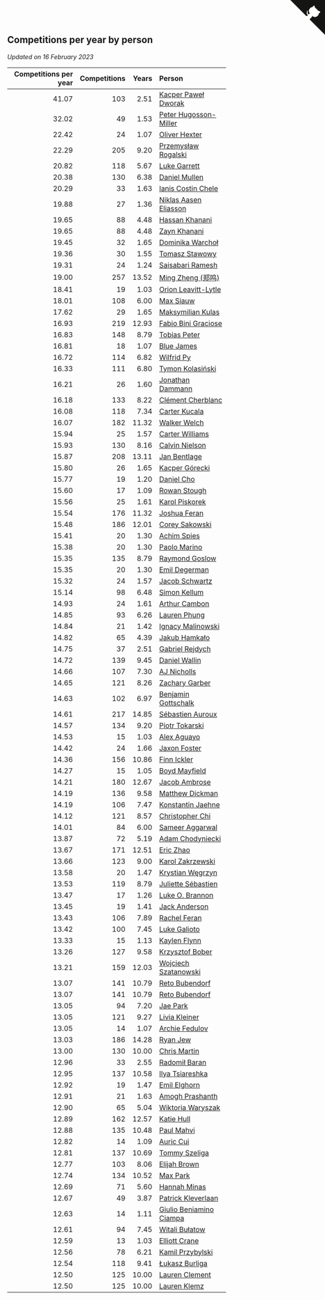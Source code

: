 ## Competitions per year by person

*Updated on 16 February 2023*

| Competitions per year | Competitions | Years | Person |
| ---: | ---: | ---: | :--- |
| 41.07 | 103 | 2.51 | [Kacper Paweł Dworak](https://www.worldcubeassociation.org/persons/2020DWOR01) |
| 32.02 | 49 | 1.53 | [Peter Hugosson-Miller](https://www.worldcubeassociation.org/persons/2021HUGO01) |
| 22.42 | 24 | 1.07 | [Oliver Hexter](https://www.worldcubeassociation.org/persons/2022HEXT01) |
| 22.29 | 205 | 9.20 | [Przemysław Rogalski](https://www.worldcubeassociation.org/persons/2013ROGA02) |
| 20.82 | 118 | 5.67 | [Luke Garrett](https://www.worldcubeassociation.org/persons/2017GARR05) |
| 20.38 | 130 | 6.38 | [Daniel Mullen](https://www.worldcubeassociation.org/persons/2016MULL04) |
| 20.29 | 33 | 1.63 | [Ianis Costin Chele](https://www.worldcubeassociation.org/persons/2021CHEL01) |
| 19.88 | 27 | 1.36 | [Niklas Aasen Eliasson](https://www.worldcubeassociation.org/persons/2021ELIA01) |
| 19.65 | 88 | 4.48 | [Hassan Khanani](https://www.worldcubeassociation.org/persons/2018KHAN26) |
| 19.65 | 88 | 4.48 | [Zayn Khanani](https://www.worldcubeassociation.org/persons/2018KHAN28) |
| 19.45 | 32 | 1.65 | [Dominika Warchoł](https://www.worldcubeassociation.org/persons/2021WARC01) |
| 19.36 | 30 | 1.55 | [Tomasz Stawowy](https://www.worldcubeassociation.org/persons/2021STAW01) |
| 19.31 | 24 | 1.24 | [Saisabari Ramesh](https://www.worldcubeassociation.org/persons/2021RAME01) |
| 19.00 | 257 | 13.52 | [Ming Zheng (郑鸣)](https://www.worldcubeassociation.org/persons/2009ZHEN11) |
| 18.41 | 19 | 1.03 | [Orion Leavitt-Lytle](https://www.worldcubeassociation.org/persons/2022LEAV01) |
| 18.01 | 108 | 6.00 | [Max Siauw](https://www.worldcubeassociation.org/persons/2017SIAU02) |
| 17.62 | 29 | 1.65 | [Maksymilian Kulas](https://www.worldcubeassociation.org/persons/2021KULA02) |
| 16.93 | 219 | 12.93 | [Fabio Bini Graciose](https://www.worldcubeassociation.org/persons/2010GRAC02) |
| 16.83 | 148 | 8.79 | [Tobias Peter](https://www.worldcubeassociation.org/persons/2014PETE03) |
| 16.81 | 18 | 1.07 | [Blue James](https://www.worldcubeassociation.org/persons/2022JAME01) |
| 16.72 | 114 | 6.82 | [Wilfrid Py](https://www.worldcubeassociation.org/persons/2016PYWI01) |
| 16.33 | 111 | 6.80 | [Tymon Kolasiński](https://www.worldcubeassociation.org/persons/2016KOLA02) |
| 16.21 | 26 | 1.60 | [Jonathan Dammann](https://www.worldcubeassociation.org/persons/2021DAMM01) |
| 16.18 | 133 | 8.22 | [Clément Cherblanc](https://www.worldcubeassociation.org/persons/2014CHER05) |
| 16.08 | 118 | 7.34 | [Carter Kucala](https://www.worldcubeassociation.org/persons/2015KUCA01) |
| 16.07 | 182 | 11.32 | [Walker Welch](https://www.worldcubeassociation.org/persons/2011WELC01) |
| 15.94 | 25 | 1.57 | [Carter Williams](https://www.worldcubeassociation.org/persons/2021WILL06) |
| 15.93 | 130 | 8.16 | [Calvin Nielson](https://www.worldcubeassociation.org/persons/2014NIEL03) |
| 15.87 | 208 | 13.11 | [Jan Bentlage](https://www.worldcubeassociation.org/persons/2010BENT01) |
| 15.80 | 26 | 1.65 | [Kacper Górecki](https://www.worldcubeassociation.org/persons/2021GORE01) |
| 15.77 | 19 | 1.20 | [Daniel Cho](https://www.worldcubeassociation.org/persons/2021CHOD01) |
| 15.60 | 17 | 1.09 | [Rowan Stough](https://www.worldcubeassociation.org/persons/2022STOU01) |
| 15.56 | 25 | 1.61 | [Karol Piskorek](https://www.worldcubeassociation.org/persons/2021PISK01) |
| 15.54 | 176 | 11.32 | [Joshua Feran](https://www.worldcubeassociation.org/persons/2011FERA01) |
| 15.48 | 186 | 12.01 | [Corey Sakowski](https://www.worldcubeassociation.org/persons/2011SAKO01) |
| 15.41 | 20 | 1.30 | [Achim Spies](https://www.worldcubeassociation.org/persons/2021SPIE01) |
| 15.38 | 20 | 1.30 | [Paolo Marino](https://www.worldcubeassociation.org/persons/2021MARI04) |
| 15.35 | 135 | 8.79 | [Raymond Goslow](https://www.worldcubeassociation.org/persons/2014GOSL01) |
| 15.35 | 20 | 1.30 | [Emil Degerman](https://www.worldcubeassociation.org/persons/2021DEGE01) |
| 15.32 | 24 | 1.57 | [Jacob Schwartz](https://www.worldcubeassociation.org/persons/2021SCHW01) |
| 15.14 | 98 | 6.48 | [Simon Kellum](https://www.worldcubeassociation.org/persons/2016KELL12) |
| 14.93 | 24 | 1.61 | [Arthur Cambon](https://www.worldcubeassociation.org/persons/2021CAMB01) |
| 14.85 | 93 | 6.26 | [Lauren Phung](https://www.worldcubeassociation.org/persons/2016PHUN02) |
| 14.84 | 21 | 1.42 | [Ignacy Malinowski](https://www.worldcubeassociation.org/persons/2021MALI02) |
| 14.82 | 65 | 4.39 | [Jakub Hamkało](https://www.worldcubeassociation.org/persons/2018HAMK01) |
| 14.75 | 37 | 2.51 | [Gabriel Rejdych](https://www.worldcubeassociation.org/persons/2020REJD01) |
| 14.72 | 139 | 9.45 | [Daniel Wallin](https://www.worldcubeassociation.org/persons/2013WALL03) |
| 14.66 | 107 | 7.30 | [AJ Nicholls](https://www.worldcubeassociation.org/persons/2015NICH04) |
| 14.65 | 121 | 8.26 | [Zachary Garber](https://www.worldcubeassociation.org/persons/2014GARB01) |
| 14.63 | 102 | 6.97 | [Benjamin Gottschalk](https://www.worldcubeassociation.org/persons/2016GOTT01) |
| 14.61 | 217 | 14.85 | [Sébastien Auroux](https://www.worldcubeassociation.org/persons/2008AURO01) |
| 14.57 | 134 | 9.20 | [Piotr Tokarski](https://www.worldcubeassociation.org/persons/2013TOKA01) |
| 14.53 | 15 | 1.03 | [Alex Aguayo](https://www.worldcubeassociation.org/persons/2022AGUA01) |
| 14.42 | 24 | 1.66 | [Jaxon Foster](https://www.worldcubeassociation.org/persons/2021FOST01) |
| 14.36 | 156 | 10.86 | [Finn Ickler](https://www.worldcubeassociation.org/persons/2012ICKL01) |
| 14.27 | 15 | 1.05 | [Boyd Mayfield](https://www.worldcubeassociation.org/persons/2022MAYF01) |
| 14.21 | 180 | 12.67 | [Jacob Ambrose](https://www.worldcubeassociation.org/persons/2010AMBR01) |
| 14.19 | 136 | 9.58 | [Matthew Dickman](https://www.worldcubeassociation.org/persons/2013DICK01) |
| 14.19 | 106 | 7.47 | [Konstantin Jaehne](https://www.worldcubeassociation.org/persons/2015JAEH01) |
| 14.12 | 121 | 8.57 | [Christopher Chi](https://www.worldcubeassociation.org/persons/2014CHIC01) |
| 14.01 | 84 | 6.00 | [Sameer Aggarwal](https://www.worldcubeassociation.org/persons/2017AGGA01) |
| 13.87 | 72 | 5.19 | [Adam Chodyniecki](https://www.worldcubeassociation.org/persons/2017CHOD02) |
| 13.67 | 171 | 12.51 | [Eric Zhao](https://www.worldcubeassociation.org/persons/2010ZHAO19) |
| 13.66 | 123 | 9.00 | [Karol Zakrzewski](https://www.worldcubeassociation.org/persons/2014ZAKR01) |
| 13.58 | 20 | 1.47 | [Krystian Węgrzyn](https://www.worldcubeassociation.org/persons/2021WEGR01) |
| 13.53 | 119 | 8.79 | [Juliette Sébastien](https://www.worldcubeassociation.org/persons/2014SEBA01) |
| 13.47 | 17 | 1.26 | [Luke O. Brannon](https://www.worldcubeassociation.org/persons/2021BRAN02) |
| 13.45 | 19 | 1.41 | [Jack Anderson](https://www.worldcubeassociation.org/persons/2021ANDE05) |
| 13.43 | 106 | 7.89 | [Rachel Feran](https://www.worldcubeassociation.org/persons/2015FERA01) |
| 13.42 | 100 | 7.45 | [Luke Galioto](https://www.worldcubeassociation.org/persons/2015GALI02) |
| 13.33 | 15 | 1.13 | [Kaylen Flynn](https://www.worldcubeassociation.org/persons/2022FLYN01) |
| 13.26 | 127 | 9.58 | [Krzysztof Bober](https://www.worldcubeassociation.org/persons/2013BOBE01) |
| 13.21 | 159 | 12.03 | [Wojciech Szatanowski](https://www.worldcubeassociation.org/persons/2011SZAT01) |
| 13.07 | 141 | 10.79 | [Reto Bubendorf](https://www.worldcubeassociation.org/persons/2012BUBE01) |
| 13.07 | 141 | 10.79 | [Reto Bubendorf](https://www.worldcubeassociation.org/persons/2012BUBE01) |
| 13.05 | 94 | 7.20 | [Jae Park](https://www.worldcubeassociation.org/persons/2015PARK24) |
| 13.05 | 121 | 9.27 | [Livia Kleiner](https://www.worldcubeassociation.org/persons/2013KLEI03) |
| 13.05 | 14 | 1.07 | [Archie Fedulov](https://www.worldcubeassociation.org/persons/2022FEDU01) |
| 13.03 | 186 | 14.28 | [Ryan Jew](https://www.worldcubeassociation.org/persons/2008JEWR01) |
| 13.00 | 130 | 10.00 | [Chris Martin](https://www.worldcubeassociation.org/persons/2013MART03) |
| 12.96 | 33 | 2.55 | [Radomił Baran](https://www.worldcubeassociation.org/persons/2020BARA02) |
| 12.95 | 137 | 10.58 | [Ilya Tsiareshka](https://www.worldcubeassociation.org/persons/2012TERE01) |
| 12.92 | 19 | 1.47 | [Emil Elghorn](https://www.worldcubeassociation.org/persons/2021ELGH01) |
| 12.91 | 21 | 1.63 | [Amogh Prashanth](https://www.worldcubeassociation.org/persons/2021PRAS01) |
| 12.90 | 65 | 5.04 | [Wiktoria Waryszak](https://www.worldcubeassociation.org/persons/2018WARY01) |
| 12.89 | 162 | 12.57 | [Katie Hull](https://www.worldcubeassociation.org/persons/2010HULL01) |
| 12.88 | 135 | 10.48 | [Paul Mahvi](https://www.worldcubeassociation.org/persons/2012MAHV01) |
| 12.82 | 14 | 1.09 | [Auric Cui](https://www.worldcubeassociation.org/persons/2022CUIA01) |
| 12.81 | 137 | 10.69 | [Tommy Szeliga](https://www.worldcubeassociation.org/persons/2012SZEL01) |
| 12.77 | 103 | 8.06 | [Elijah Brown](https://www.worldcubeassociation.org/persons/2015BROW03) |
| 12.74 | 134 | 10.52 | [Max Park](https://www.worldcubeassociation.org/persons/2012PARK03) |
| 12.69 | 71 | 5.60 | [Hannah Minas](https://www.worldcubeassociation.org/persons/2017MINA04) |
| 12.67 | 49 | 3.87 | [Patrick Kleverlaan](https://www.worldcubeassociation.org/persons/2019KLEV01) |
| 12.63 | 14 | 1.11 | [Giulio Beniamino Ciampa](https://www.worldcubeassociation.org/persons/2022CIAM01) |
| 12.61 | 94 | 7.45 | [Witali Bułatow](https://www.worldcubeassociation.org/persons/2015BUAT01) |
| 12.59 | 13 | 1.03 | [Elliott Crane](https://www.worldcubeassociation.org/persons/2022CRAN01) |
| 12.56 | 78 | 6.21 | [Kamil Przybylski](https://www.worldcubeassociation.org/persons/2016PRZY01) |
| 12.54 | 118 | 9.41 | [Łukasz Burliga](https://www.worldcubeassociation.org/persons/2013BURL01) |
| 12.50 | 125 | 10.00 | [Lauren Clement](https://www.worldcubeassociation.org/persons/2013KLEM01) |
| 12.50 | 125 | 10.00 | [Lauren Klemz](https://www.worldcubeassociation.org/persons/2013KLEM01) |


<a href="https://github.com/JustinTimeCuber/wca_statistics" class="github-corner" aria-label="View source on Github"><svg width="80" height="80" viewBox="0 0 250 250" style="fill:#151513; color:#fff; position: absolute; top: 0; border: 0; right: 0;" aria-hidden="true"><path d="M0,0 L115,115 L130,115 L142,142 L250,250 L250,0 Z"></path><path d="M128.3,109.0 C113.8,99.7 119.0,89.6 119.0,89.6 C122.0,82.7 120.5,78.6 120.5,78.6 C119.2,72.0 123.4,76.3 123.4,76.3 C127.3,80.9 125.5,87.3 125.5,87.3 C122.9,97.6 130.6,101.9 134.4,103.2" fill="currentColor" style="transform-origin: 130px 106px;" class="octo-arm"></path><path d="M115.0,115.0 C114.9,115.1 118.7,116.5 119.8,115.4 L133.7,101.6 C136.9,99.2 139.9,98.4 142.2,98.6 C133.8,88.0 127.5,74.4 143.8,58.0 C148.5,53.4 154.0,51.2 159.7,51.0 C160.3,49.4 163.2,43.6 171.4,40.1 C171.4,40.1 176.1,42.5 178.8,56.2 C183.1,58.6 187.2,61.8 190.9,65.4 C194.5,69.0 197.7,73.2 200.1,77.6 C213.8,80.2 216.3,84.9 216.3,84.9 C212.7,93.1 206.9,96.0 205.4,96.6 C205.1,102.4 203.0,107.8 198.3,112.5 C181.9,128.9 168.3,122.5 157.7,114.1 C157.9,116.9 156.7,120.9 152.7,124.9 L141.0,136.5 C139.8,137.7 141.6,141.9 141.8,141.8 Z" fill="currentColor" class="octo-body"></path></svg></a><style>.github-corner:hover .octo-arm{animation:octocat-wave 560ms ease-in-out}@keyframes octocat-wave{0%,100%{transform:rotate(0)}20%,60%{transform:rotate(-25deg)}40%,80%{transform:rotate(10deg)}}@media (max-width:500px){.github-corner:hover .octo-arm{animation:none}.github-corner .octo-arm{animation:octocat-wave 560ms ease-in-out}}</style>
